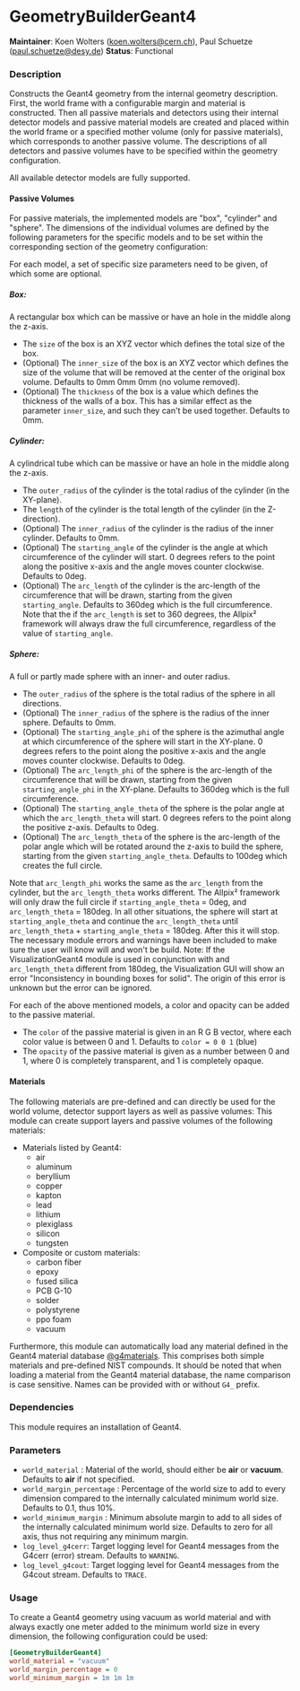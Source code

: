 # GeometryBuilderGeant4
**Maintainer**: Koen Wolters (<koen.wolters@cern.ch>), Paul Schuetze (<paul.schuetze@desy.de>)
**Status**: Functional  

### Description
Constructs the Geant4 geometry from the internal geometry description.
First, the world frame with a configurable margin and material is constructed.
Then all passive materials and detectors using their internal detector models and passive material models are created and placed within the world frame or a specified mother volume (only for passive materials), which corresponds to another passive volume.
The descriptions of all detectors and passive volumes have to be specified within the geometry configuration.

All available detector models are fully supported.

#### Passive Volumes

For passive materials, the implemented models are "box", "cylinder" and "sphere".
The dimensions of the individual volumes are defined by the following parameters for the specific models and to be set within the corresponding section of the geometry configuration:

For each model, a set of specific size parameters need to be given, of which some are optional.

##### Box:
A rectangular box which can be massive or have an hole in the middle along the z-axis.

* The `size` of the box is an XYZ vector which defines the total size of the box.
* (Optional) The `inner_size` of the box is an XYZ vector which defines the size of the volume that will be removed at the center of the original box volume. Defaults to 0mm 0mm 0mm (no volume removed).
* (Optional) The `thickness` of the box is a value which defines the thickness of the walls of a box. This has a similar effect as the parameter `inner_size`, and such they can't be used together. Defaults to 0mm.

##### Cylinder:
A cylindrical tube which can be massive or have an hole in the middle along the z-axis.

* The `outer_radius` of the cylinder is the total radius of the cylinder (in the XY-plane).
* The `length` of the cylinder is the total length of the cylinder (in the Z-direction).
* (Optional) The `inner_radius` of the cylinder is the radius of the inner cylinder. Defaults to 0mm.
* (Optional) The `starting_angle` of the cylinder is the angle at which circumference of the cylinder will start. 0 degrees refers to the point along the positive x-axis and the angle moves counter clockwise. Defaults to 0deg.
* (Optional) The `arc_length` of the cylinder is the arc-length of the circumference that will be drawn, starting from the given `starting_angle`. Defaults to 360deg which is the full circumference.
Note that the if the `arc_length` is set to 360 degrees, the Allpix² framework will always draw the full circumference, regardless of the value of `starting_angle`.

##### Sphere:
A full or partly made sphere with an inner- and outer radius.

* The `outer_radius` of the sphere is the total radius of the sphere in all directions.
* (Optional) The `inner_radius` of the sphere is the radius of the inner sphere. Defaults to 0mm.
* (Optional) The `starting_angle_phi` of the sphere is the azimuthal angle at which circumference of the sphere will start in the XY-plane. 0 degrees refers to the point along the positive x-axis and the angle moves counter clockwise. Defaults to 0deg.
* (Optional) The `arc_length_phi` of the sphere is the arc-length of the circumference that will be drawn, starting from the given `starting_angle_phi` in the XY-plane. Defaults to 360deg which is the full circumference.
* (Optional) The `starting_angle_theta` of the sphere is the polar angle at which the `arc_length_theta` will start. 0 degrees refers to the point along the positive z-axis. Defaults to 0deg.
* (Optional) The `arc_length_theta` of the sphere is the arc-length of the polar angle which will be rotated around the z-axis to build the sphere, starting from the given `starting_angle_theta`. Defaults to 100deg which creates the full circle.

Note that `arc_length_phi` works the same as the `arc_length` from the cylinder, but the `arc_length_theta` works different.
The Allpix² framework will only draw the full circle if `starting_angle_theta` = 0deg, and `arc_length_theta` = 180deg.
In all other situations, the sphere will start at `starting_angle_theta` and continue the `arc_length_theta` until `arc_length_theta` + `starting_angle_theta` = 180deg. After this it will stop.
The necessary module errors and warnings have been included to make sure the user will know will and won't be build.
Note: If the VisualizationGeant4 module is used in conjunction with and `arc_length_theta` different from 180deg, the Visualization GUI will show an error "Inconsistency in bounding boxes for solid". The origin of this error is unknown but the error can be ignored.

For each of the above mentioned models, a color and opacity can be added to the passive material.
* The `color` of the passive material is given in an R G B vector, where each color value is between 0 and 1. Defaults to `color = 0 0 1` (blue) 
* The `opacity` of the passive material is given as a number between 0 and 1, where 0 is completely transparent, and 1 is completely opaque.


#### Materials

The following materials are pre-defined and can directly be used for the world volume, detector support layers as well as passive volumes:
This module can create support layers and passive volumes of the following materials:

* Materials listed by Geant4:
    * air
    * aluminum
    * beryllium
    * copper
    * kapton
    * lead
    * lithium
    * plexiglass
    * silicon
    * tungsten
* Composite or custom materials:
    * carbon fiber
    * epoxy
    * fused silica
    * PCB G-10
    * solder
    * polystyrene
    * ppo foam
    * vacuum

Furthermore, this module can automatically load any material defined in the Geant4 material database [@g4materials]. This comprises both simple materials and pre-defined NIST compounds.
It should be noted that when loading a material from the Geant4 material database, the name comparison is case sensitive. Names can be provided with or without `G4_` prefix.

### Dependencies

This module requires an installation of Geant4.

### Parameters
* `world_material` : Material of the world, should either be **air** or **vacuum**. Defaults to **air** if not specified.
* `world_margin_percentage` : Percentage of the world size to add to every dimension compared to the internally calculated minimum world size. Defaults to 0.1, thus 10%.
* `world_minimum_margin` : Minimum absolute margin to add to all sides of the internally calculated minimum world size. Defaults to zero for all axis, thus not requiring any minimum margin.
* `log_level_g4cerr`: Target logging level for Geant4 messages from the G4cerr (error) stream. Defaults to `WARNING`.
* `log_level_g4cout`: Target logging level for Geant4 messages from the G4cout stream. Defaults to `TRACE`.

### Usage
To create a Geant4 geometry using vacuum as world material and with always exactly one meter added to the minimum world size in every dimension, the following configuration could be used:

```ini
[GeometryBuilderGeant4]
world_material = "vacuum"
world_margin_percentage = 0
world_minimum_margin = 1m 1m 1m
```

[@g4materials]: https://geant4-userdoc.web.cern.ch/UsersGuides/ForApplicationDeveloper/html/Appendix/materialNames.html
